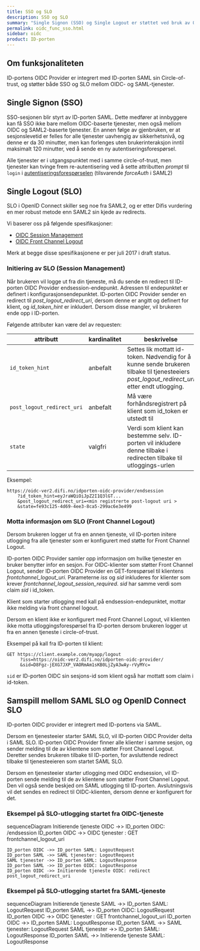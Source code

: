 ```yaml
---
title: SSO og SLO
description: SSO og SLO
summary: "Single Signon (SSO) og Single Logout er støttet ved bruk av OIDC."
permalink: oidc_func_sso.html
sidebar: oidc
product: ID-porten
---
```


## Om funksjonaliteten

ID-portens OIDC Provider er integrert med ID-porten SAML sin Circle-of-trust, og støtter både SSO og SLO mellom OIDC- og SAML-tjenester.



## Single Signon (SSO)

SSO-sesjonen blir styrt av ID-porten SAML. Dette medfører at innbyggere kan få SSO ikke bare mellom OIDC-baserte tjenester, men også mellom OIDC og SAML2-baserte tjenester. En annen følge av gjenbruken, er at sesjonslevetid er felles for alle tjenester uavhengig av sikkerhetsnivå, og denne er da 30 minutter, men kan forlenges uten brukerinteraksjon inntil maksimalt 120 minutter, ved å sende en ny autentiseringsforespørsel.

Alle tjenester er i utgangspunktet med i samme circle-of-trust, men tjenester kan tvinge frem re-autentisering ved å sette attributten *prompt* til `login` i [autentiseringsforespørselen](http://openid.net/specs/openid-connect-core-1_0.html#AuthRequest) (tilsvarende *forceAuth* i SAML2)


## Single Logout (SLO)

SLO i OpenID Connect skiller seg noe fra SAML2, og er etter Difis vurdering en mer robust metode enn SAML2 sin kjede av redirects.

Vi baserer oss på følgende spesifikasjoner:

* [OIDC Session Management](http://openid.net/specs/openid-connect-session-1_0.html)
* [OIDC Front Channel Logout](http://openid.net/specs/openid-connect-frontchannel-1_0.html)

Merk at begge disse spesifikasjonene er per juli 2017 i draft status.

### Initiering av SLO (Session Management)

Når brukeren vil logge ut fra din tjeneste, må du sende en redirect til ID-porten OIDC Provider endsession-endepunkt.  Adressen til endepunktet er definert i konfigurasjonsendepunktet.  ID-porten OIDC Provider sender en redirect til *post_logout_redirect_uri*, dersom denne er angitt og definert for klient, og *id_token_hint* er inkludert.  Dersom disse mangler, vil brukeren ende opp i ID-porten.

Følgende attributer kan være del av requesten:

|attributt|kardinalitet | beskrivelse|
|---|---|---|
|```id_token_hint``` | anbefalt | Settes lik mottatt id-token.  Nødvendig for å kunne sende brukeren tilbake til tjenesteeiers *post_logout_redirect_uri* etter endt utlogging.|
|```post_logout_redirect_uri```| anbefalt | Må være forhåndsregistrert på klient som id_token er utstedt til |
|```state``` | valgfri | Verdi som klient kan bestemme selv.  ID-porten vil inkludere denne tilbake i redirecten tilbake til utloggings-urlen |


Eksempel:
```
https://oidc-ver2.difi.no/idporten-oidc-provider/endsession
	?id_token_hint=eyJraWQiOiJpZ2I1Q3lGT...
	&post_logout_redirect_uri=<min registrerte post-logout uri >
	&state=fe93c125-4d69-4ee3-8ca5-299ac6e3e499
```

### Motta informasjon om SLO (Front Channel Logout)

Dersom brukeren logger ut fra en annen tjeneste, vil ID-porten initere utlogging fra alle tjenester som er konfigurert med støtte for Front Channel Logout.  

ID-porten OIDC Provider samler opp informasjon om hvilke tjenester en bruker benytter infor en sesjon.  For OIDC-klienter som støtter Front Channel Logout, sender ID-porten OIDC Provider en GET-forespørsel til klientens *frontchannel_logout_uri*.  Parameterne *iss* og *sid* inkluderes for klienter som krever *frontchannel_logout_session_required*.  *sid* har samme verdi som claim *sid* i id_token.

Klient som starter utlogging med kall på endsession-endepunktet, mottar ikke melding via front channel logout.

Dersom en klient ikke er konfigurert med Front Channel Logout, vil klienten ikke motta utloggingsforespørsel fra ID-porten dersom brukeren logger ut fra en annen tjeneste i circle-of-trust.

Eksempel på kall fra ID-porten til klient:
```
GET https://client.example.com/myapp/logout
     ?iss=https://oidc-ver2.difi.no/idporten-oidc-provider/
     &sid=D8Fgz-jEXG7JXP_VAORmAm1sKB0LjZyA3wAy-rVyMYc=
```
`sid` er ID-porten OIDC sin sesjons-id som klient også har mottatt som claim i id-token.
## Samspill mellom SAML SLO og OpenID Connect SLO

ID-porten OIDC provider er integrert med ID-portens via SAML.  

Dersom en tjenesteeier starter SAML SLO, vil ID-porten OIDC Provider delta i SAML SLO. ID-porten OIDC Provider finner alle klienter i samme sesjon, og sender melding til de av klientene som støtter Front Channel Logout. Deretter sendes brukeren tilbake til ID-porten, for avsluttende redirect tilbake til tjenesteeieren som startet SAML SLO.

Dersom en tjenesteeier starter utlogging med OIDC endsession, vil ID-porten sende melding til de av klientene som støtter Front Channel Logout.  Den vil også sende beskjed om SAML utlogging til ID-porten.  Avslutningsvis vil det sendes en redirect til OIDC-klienten, dersom denne er konfigurert for det.


### Eksempel på SLO-utlogging startet fra OIDC-tjeneste

<div class="mermaid">
sequenceDiagram
	Initierende tjeneste OIDC ->> ID_porten OIDC: /endsession
	ID_porten OIDC ->> OIDC tjenester : GET frontchannel_logout_uri

	ID_porten OIDC ->> ID_porten SAML: LogoutRequest
	ID_porten SAML ->> SAML tjenester: LogoutRequest
	SAML tjenester ->> ID_porten SAML: LogoutResponse
	ID_porten SAML ->> ID_porten OIDC: LogoutResponse
	ID_porten OIDC ->> Initierende tjeneste OIDC: redirect post_logout_redirect_uri

</div>

### Eksempel på SLO-utlogging startet fra SAML-tjeneste

<div class="mermaid">
sequenceDiagram
	Initierende tjeneste SAML ->> ID_porten SAML: LogoutRequest
	ID_porten SAML ->> ID_porten OIDC: LogoutRequest
	ID_porten OIDC ->> OIDC tjenester : GET frontchannel_logout_uri
	ID_porten OIDC ->> ID_porten SAML: LogoutResponse
	ID_porten SAML ->> SAML tjenester: LogoutRequest
	SAML tjenester ->> ID_porten SAML: LogoutResponse
	ID_porten SAML ->> Initierende tjeneste SAML: LogoutResponse

</div>
